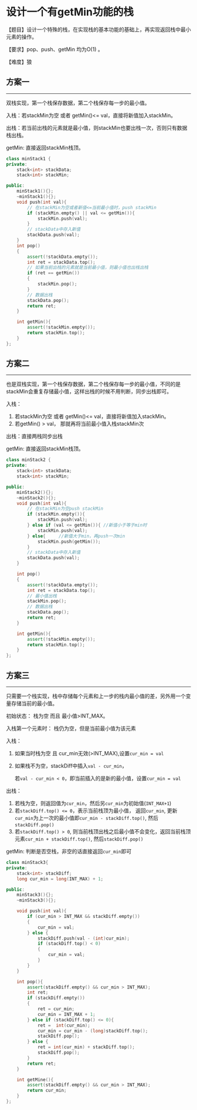 # 设计一个有getMin功能的栈
【题目】设计一个特殊的栈，在实现栈的基本功能的基础上，再实现返回栈中最小元素的操作。

【要求】pop、push、getMin 均为O(1) 。

【难度】狼


## 方案一
---
双栈实现，第一个栈保存数据，第二个栈保存每一步的最小值。

入栈：若stackMin为空 或者 getMin()<= val，直接将新值加入stackMin。

出栈：若当前出栈的元素就是最小值，则stackMin也要出栈一次，否则只有数据栈出栈。

getMin: 直接返回stackMin栈顶。
``` cpp
class minStack1 {
private:
    stack<int> stackData;
    stack<int> stackMin; 

public:
    minStack1(){};
    ~minStack1(){};
    void push(int val){
        // 在stackMin为空或者新值<=当前最小值时，push stackMin
        if (stackMin.empty() || val <= getMin()){
            stackMin.push(val);
        }
        // stackData中存入新值
        stackData.push(val);
    }
    int pop()
    {
        assert(!stackData.empty());
        int ret = stackData.top();
        // 如果当前出栈的元素就是当前最小值，则最小值也出栈出栈
        if (ret == getMin())
        {
            stackMin.pop();
        }
        // 数据出栈
        stackData.pop();
        return ret;
    }

    int getMin(){
        assert(!stackMin.empty());
        return stackMin.top();
    }
};
```

## 方案二
---
也是双栈实现，第一个栈保存数据，第二个栈保存每一步的最小值，不同的是stackMin会重复存储最小值，这样出栈的时候不用判断，同步出栈即可。

入栈：
1. 若stackMin为空 或者 getMin()<= val，直接将新值加入stackMin。
2. 若getMin() > val， 那就再将当前最小值入栈stackMin次

出栈：直接两栈同步出栈

getMin: 直接返回stackMin栈顶。
``` cpp
class minStack2 {
private:
    stack<int> stackData;
    stack<int> stackMin; 

public:
    minStack2(){};
    ~minStack2(){};
    void push(int val){
        // 在stackMin为空push stackMin
        if (stackMin.empty()){
            stackMin.push(val);
        } else if (val <= getMin()){ //新值小于等于min时
            stackMin.push(val);
        } else{     //新值大于min，再push一次min
            stackMin.push(getMin());
        }
        // stackData中存入新值
        stackData.push(val);
    }

    int pop()
    {
        assert(!stackData.empty());
        int ret = stackData.top();
        // 最小值出栈
        stackMin.pop(); 
        // 数据出栈
        stackData.pop();
        return ret;
    }

    int getMin(){
        assert(!stackMin.empty());
        return stackMin.top();
    }
};
```
## 方案三
---
只需要一个栈实现，栈中存储每个元素和上一步的栈内最小值的差，另外用一个变量存储当前的最小值。 

初始状态： 栈为空 而且 最小值>INT_MAX。

入栈第一个元素时： 栈仍为空，但是当前最小值为该元素

入栈： 
1. 如果当时栈为空 且 cur_min无效(>INT_MAX),设置```cur_min = val```
2. 如果栈不为空，stackDiff中插入```val - cur_min```，

    若```val - cur_min < 0```，即当前插入的是新的最小值，设置```cur_min = val ```

出栈：
1. 若栈为空，则返回值为```cur_min```，然后另```cur_min```为初始值(```INT_MAX+1```)
2. 若```stackDiff.top() <= 0```，表示当前栈顶为最小值， 返回```cur_min```, 更新```cur_min```为上一次的最小值即```cur_min - stackDiff.top()```, 然后```stackDiff.pop()```
3. 若```stackDiff.top() > 0```, 则当前栈顶出栈之后最小值不会变化，返回当前栈顶元素```cur_min + stackDiff.top()```, 然后```stackDiff.pop()```

getMin: 判断是否空栈，非空的话直接返回```cur_min```即可
```cpp
class minStack3{
private:
    stack<int> stackDiff;
    long cur_min = long(INT_MAX) + 1;

public:
    minStack3(){};
    ~minStack3(){};

    void push(int val){
        if (cur_min > INT_MAX && stackDiff.empty())
        {
            cur_min = val;
        } else {
            stackDiff.push(val - (int)cur_min);
            if (stackDiff.top() < 0)
            {
                cur_min = val;
            }
        }
    }

    int pop(){
        assert(stackDiff.empty() && cur_min > INT_MAX);
        int ret;
        if (stackDiff.empty())
        {
            ret = cur_min;
            cur_min = INT_MAX + 1;
        } else if (stackDiff.top() <= 0){
            ret =  int(cur_min);
            cur_min = cur_min - (long)stackDiff.top();
            stackDiff.pop();
        } else {
            ret = int(cur_min) + stackDiff.top();
            stackDiff.pop();
        }
        return ret;
    }

    int getMine(){
        assert(stackDiff.empty() && cur_min > INT_MAX);
        return cur_min;
    } 
};
```
